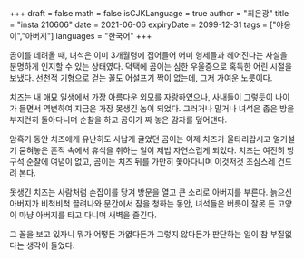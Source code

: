+++
draft = false
math = false
isCJKLanguage = true
author = "최은광"
title = "insta 210606"
date = 2021-06-06
expiryDate = 2099-12-31
tags = ["야옹이","아버지"]
languages = "한국어"
+++

곰이를 데려올 때, 녀석은 이미 3개월령에 접어들어 어미 형제들과 헤어진다는 사실을 분명하게 인지할 수 있는 상태였다. 덕택에 곰이는 심한 우울증으로 혹독한 어린 시절을 보냈다. 선천적 기형으로 걷는 꼴도 어설프기 짝이 없는데, 그저 가여운 노릇이다.

치즈는 내 애묘 일생에서 가장 아름다운 외모를 자랑하였으나, 사내들이 그렇듯이 나이가 들면서 역변하여 지금은 가장 못생긴 놈이 되었다. 그러거나 말거나 녀석은 좁은 방을 부지런히 돌아다니며 순찰을 하고 곰이가 짜 놓은 감자를 덮어댄다.

암흑기 동안 치즈에게 유난히도 사납게 굴었던 곰이는 이제 치즈가 울타리랍시고 얼기설기 묻혀놓은 흔적 속에서 휴식을 취하는 일이 제법 자연스럽게 되었다. 치즈는 여전히 방구석 순찰에 여념이 없고, 곰이는 치즈 뒤를 가만히 쫓아다니며 이것저것 조심스레 건드려 본다.

못생긴 치즈는 사람처럼 손잡이를 당겨 방문을 열고 큰 소리로 아버지를 부른다. 늙으신 아버지가 비척비척 끌려나와 문간에서 잠을 청하는 동안, 녀석들은 버릇이 잘못 든 고양이 마냥 아버지를 타고 다니며 새벽을 즐긴다.

그 꼴을 보고 있자니 뭐가 어떻든 가엾다든가 그렇지 않다든가 판단하는 일이 참 부질없다는 생각이 들었다.
